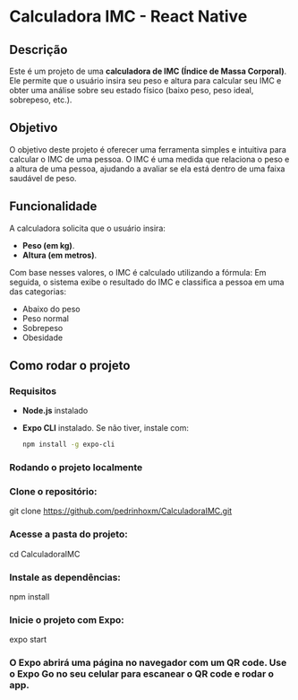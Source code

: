 # Calculadora IMC - React Native

## Descrição

Este é um projeto de uma **calculadora de IMC (Índice de Massa Corporal)**. Ele permite que o usuário insira seu peso e altura para calcular seu IMC e obter uma análise sobre seu estado físico (baixo peso, peso ideal, sobrepeso, etc.).

## Objetivo

O objetivo deste projeto é oferecer uma ferramenta simples e intuitiva para calcular o IMC de uma pessoa. O IMC é uma medida que relaciona o peso e a altura de uma pessoa, ajudando a avaliar se ela está dentro de uma faixa saudável de peso.

## Funcionalidade

A calculadora solicita que o usuário insira:
- **Peso (em kg)**.
- **Altura (em metros)**.

Com base nesses valores, o IMC é calculado utilizando a fórmula:
Em seguida, o sistema exibe o resultado do IMC e classifica a pessoa em uma das categorias:

- Abaixo do peso
- Peso normal
- Sobrepeso
- Obesidade

## Como rodar o projeto

### Requisitos

- **Node.js** instalado
- **Expo CLI** instalado. Se não tiver, instale com:

  ```bash
  npm install -g expo-cli
### Rodando o projeto localmente

### Clone o repositório:

git clone https://github.com/pedrinhoxm/CalculadoraIMC.git

### Acesse a pasta do projeto:

cd CalculadoraIMC

### Instale as dependências:

npm install

### Inicie o projeto com Expo:

expo start
### O Expo abrirá uma página no navegador com um QR code. Use o Expo Go no seu celular para escanear o QR code e rodar o app.
